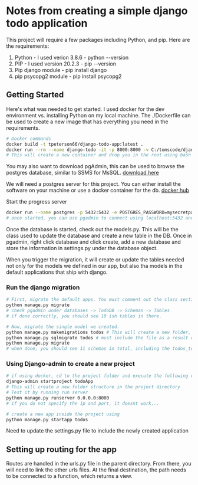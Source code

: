 # Notes from creating a simple django todo application

This project will require a few packages including Python, and pip. Here are the requirements:

1. Python - I used verion 3.8.6 - python --version
2. PIP - I used version 20.2.3 - pip --version
3. Pip django module - pip install django
4. pip psycopg2 module - pip install psycopg2

## Getting Started

Here's what was needed to get started. I used docker for the dev environment vs. installing Python on my local machine. The ./Dockerfile can be used to create a new image that has everything you need in the requirements.

```bash
# Docker commands
docker build -t tpeterson66/django-todo-app:latest .
docker run --rm --name django-todo -it -p 8000:8000 -v C:/tomscode/django-demo:/project tpeterson66/django-todo-app:latest bash
# This will create a new container and drop you in the root using bash
```

You may also want to download pgAdmin, this can be used to browse the postgres database, similar to SSMS for MsSQL.
[download here](https://www.pgadmin.org/)

We will need a postgres server for this project. You can either install the software on your machine or use a docker container for the db.
[docker hub](https://hub.docker.com/_/postgres)

Start the progress server
```bash
docker run --name postgres -p 5432:5432 -e POSTGRES_PASSWORD=mysecretpassword -d postgres
# once started, you can use pgadmin to connect using localhost:5432 and the password from above.
```

Once the database is started, check out the models.py. This will be the class used to update the database and create a new table in the DB. Once in pgadmin, right click database and click create, add a new database and store the information in settings.py under the database object.

When you trigger the migration, it will create or update the tables needed not only for the models we defined in our app, but also tha models in the default applications that ship with django.

### Run the django migration
```bash
# First, migrate the default apps. You must comment out the class section in models.py, lines 4-5
python manage.py migrate
# check pgadmin under databases -> TodoDB -> Schemas -> Tables
# if done correctly, you should see 10 ish tables in there.

# Now, migrate the single model we created.
python manage.py makemigrations todos # This will create a new folder, migrations, with a single file
python manage.py sqlmigrate todos # must include the file as a result of the previous command, this will create the sql commands. 
python manage.py migrate
# when done, you should see 11 schemas in total, including the todos_todos schema
```

### Using Django-admin to create a new project

```bash
# if using docker, cd to the project folder and execute the following command
django-admin startproject todoApp
# This will create a new folder structure in the project directory
# Test it by running run server
python manage.py runserver 0.0.0.0:8000
# if you do not specify the ip and port, it doesnt work...

# create a new app inside the project using
python manage.py startapp todos
```

Need to update the settings.py file to include the newly created application

## Setting up routing for the app

Routes are handled in the urls.py file in the parent directory. From there, you will need to link the other urls files. At the final destination, the path needs to be connected to a function, which returns a view.
